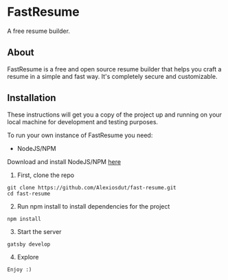 # FastResume

A free resume builder.

## About

FastResume is a free and open source resume builder that helps you craft a resume in a simple and fast way. It's completely secure and customizable.

## Installation

These instructions will get you a copy of the project up and running on your local machine for development and testing purposes.

To run your own instance of FastResume you need:

- NodeJS/NPM

Download and install NodeJS/NPM [here](https://nodejs.org/en/)

1. First, clone the repo

```
git clone https://github.com/Alexiosdut/fast-resume.git
cd fast-resume
```

2. Run npm install to install dependencies for the project

```
npm install
```

3. Start the server

```
gatsby develop
```

4. Explore

```
Enjoy :)
```
